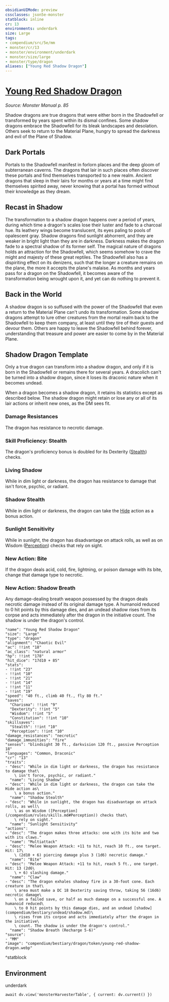 ```yaml
---
obsidianUIMode: preview
cssclasses: json5e-monster
statblock: inline
cr: 13
environments: underdark
size: Large
tags:
- compendium/src/5e/mm
- monster/cr/13
- monster/environment/underdark
- monster/size/large
- monster/type/dragon
aliases: ["Young Red Shadow Dragon"]
---
```

# [Young Red Shadow Dragon](compendium\bestiary\dragon/young-red-shadow-dragon.md)
*Source: Monster Manual p. 85*

Shadow dragons are true dragons that were either born in the Shadowfell or transformed by years spent within its dismal confines. Some shadow dragons embrace the Shadowfell for its bleak landscapes and desolation. Others seek to return to the Material Plane, hungry to spread the darkness and evil of the Plane of Shadow.

## Dark Portals

Portals to the Shadowfell manifest in forlorn places and the deep gloom of subterranean caverns. The dragons that lair in such places often discover these portals and find themselves transported to a new realm. Ancient dragons that sleep in their lairs for months or years at a time might find themselves spirited away, never knowing that a portal has formed without their knowledge as they dream.

## Recast in Shadow

The transformation to a shadow dragon happens over a period of years, during which time a dragon's scales lose their luster and fade to a charcoal hue. Its leathery wings become translucent, its eyes paling to pools of opalescent gray. Shadow dragons find sunlight abhorrent, and they are weaker in bright light than they are in darkness. Darkness makes the dragon fade to a spectral shadow of its former self. The magical nature of dragons holds an attraction for the Shadowfell, which seems somehow to crave the might and majesty of these great reptiles. The Shadowfell also has a dispiriting effect on its denizens, such that the longer a creature remains on the plane, the more it accepts the plane's malaise. As months and years pass for a dragon on the Shadowfell, it becomes aware of the transformation being wrought upon it, and yet can do nothing to prevent it.

## Back in the World

A shadow dragon is so suffused with the power of the Shadowfell that even a return to the Material Plane can't undo its transformation. Some shadow dragons attempt to lure other creatures from the mortal realm back to the Shadowfell to keep them company, at least until they tire of their guests and devour them. Others are happy to leave the Shadowfell behind forever, understanding that treasure and power are easier to come by in the Material Plane.

## Shadow Dragon Template

Only a true dragon can transform into a shadow dragon, and only if it is born in the Shadowfell or remains there for several years. A dracolich can't be turned into a shadow dragon, since it loses its draconic nature when it becomes undead.

When a dragon becomes a shadow dragon, it retains its statistics except as described below. The shadow dragon might retain or lose any or all of its lair actions or inherit new ones, as the DM sees fit.

### Damage Resistances

The dragon has resistance to necrotic damage.

### Skill Proficiency: Stealth

The dragon's proficiency bonus is doubled for its Dexterity ([Stealth](/compendium/rules/skills.md#Stealth)) checks.

### Living Shadow

While in dim light or darkness, the dragon has resistance to damage that isn't force, psychic, or radiant.

### Shadow Stealth

While in dim light or darkness, the dragon can take the [Hide](/compendium/rules/actions.md#Hide) action as a bonus action.

### Sunlight Sensitivity

While in sunlight, the dragon has disadvantage on attack rolls, as well as on Wisdom ([Perception](/compendium/rules/skills.md#Perception)) checks that rely on sight.

### New Action: Bite

If the dragon deals acid, cold, fire, lightning, or poison damage with its bite, change that damage type to necrotic.

### New Action: Shadow Breath

Any damage-dealing breath weapon possessed by the dragon deals necrotic damage instead of its original damage type. A humanoid reduced to 0 hit points by this damage dies, and an undead shadow rises from its corpse and acts immediately after the dragon in the initiative count. The shadow is under the dragon's control.

```statblock
"name": "Young Red Shadow Dragon"
"size": "Large"
"type": "dragon"
"alignment": "Chaotic Evil"
"ac": !!int "18"
"ac_class": "natural armor"
"hp": !!int "178"
"hit_dice": "17d10 + 85"
"stats":
- !!int "23"
- !!int "10"
- !!int "21"
- !!int "14"
- !!int "11"
- !!int "19"
"speed": "40 ft., climb 40 ft., fly 80 ft."
"saves":
  "Charisma": !!int "9"
  "Dexterity": !!int "5"
  "Wisdom": !!int "5"
  "Constitution": !!int "10"
"skillsaves":
  "Stealth": !!int "10"
  "Perception": !!int "10"
"damage_resistances": "necrotic"
"damage_immunities": "fire"
"senses": "blindsight 30 ft., darkvision 120 ft., passive Perception 18"
"languages": "Common, Draconic"
"cr": "13"
"traits":
- "desc": "While in dim light or darkness, the dragon has resistance to damage that\
    \ isn't force, psychic, or radiant."
  "name": "Living Shadow"
- "desc": "While in dim light or darkness, the dragon can take the Hide action as\
    \ a bonus action."
  "name": "Shadow Stealth"
- "desc": "While in sunlight, the dragon has disadvantage on attack rolls, as well\
    \ as on Wisdom ([Perception](/compendium/rules/skills.md#Perception)) checks that\
    \ rely on sight."
  "name": "Sunlight Sensitivity"
"actions":
- "desc": "The dragon makes three attacks: one with its bite and two with its claws."
  "name": "Multiattack"
- "desc": "Melee Weapon Attack: +11 to hit, reach 10 ft., one target. Hit: 17\
    \ (2d10 + 6) piercing damage plus 3 (1d6) necrotic damage."
  "name": "Bite"
- "desc": "Melee Weapon Attack: +11 to hit, reach 5 ft., one target. Hit: 13 (2d6\
    \ + 6) slashing damage."
  "name": "Claw"
- "desc": "The dragon exhales shadowy fire in a 30-foot cone. Each creature in that\
    \ area must make a DC 18 Dexterity saving throw, taking 56 (16d6) necrotic damage\
    \ on a failed save, or half as much damage on a successful one. A humanoid reduced\
    \ to 0 hit points by this damage dies, and an undead [shadow](compendium/bestiary/undead/shadow.md)\
    \ rises from its corpse and acts immediately after the dragon in the initiative\
    \ count. The shadow is under the dragon's control."
  "name": "Shadow Breath (Recharge 5-6)"
"source":
- "MM"
"image": "compendium/bestiary/dragon/token/young-red-shadow-dragon.webp"
```
^statblock

## Environment

underdark

```dataviewjs
await dv.view('monsterHarvesterTable', { current: dv.current() })
```